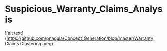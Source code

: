 # Suspicious_Warranty_Claims_Analysis

![alt text](https://github.com/pnagula/Concept_Generation/blob/master/Warranty Claims Clustering.jpeg)
